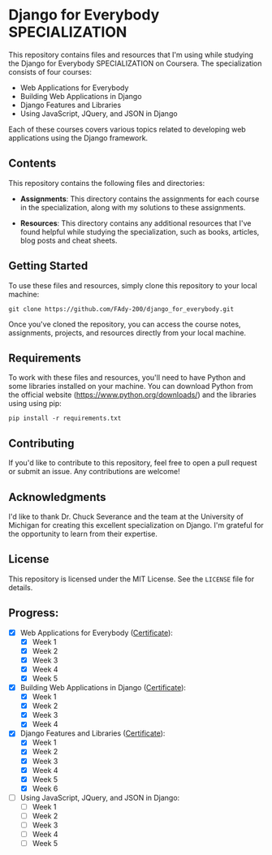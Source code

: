 # Django for Everybody SPECIALIZATION

This repository contains files and resources that I'm using while studying the Django for Everybody SPECIALIZATION on Coursera. The specialization consists of four courses:

- Web Applications for Everybody
- Building Web Applications in Django
- Django Features and Libraries
- Using JavaScript, JQuery, and JSON in Django

Each of these courses covers various topics related to developing web applications using the Django framework.

## Contents

This repository contains the following files and directories:

- **Assignments**: This directory contains the assignments for each course in the specialization, along with my solutions to these assignments.

- **Resources**: This directory contains any additional resources that I've found helpful while studying the specialization, such as books, articles, blog posts and cheat sheets.

## Getting Started

To use these files and resources, simply clone this repository to your local machine:

```git clone https://github.com/FAdy-200/django_for_everybody.git```

Once you've cloned the repository, you can access the course notes, assignments, projects, and resources directly from your local machine.

## Requirements

To work with these files and resources, you'll need to have Python and some libraries installed on your machine. You can download Python from the official website (https://www.python.org/downloads/) and the libraries using using pip:

```pip install -r requirements.txt```

## Contributing

If you'd like to contribute to this repository, feel free to open a pull request or submit an issue. Any contributions are welcome!

## Acknowledgments

I'd like to thank Dr. Chuck Severance and the team at the University of Michigan for creating this excellent specialization on Django. I'm grateful for the opportunity to learn from their expertise.

## License

This repository is licensed under the MIT License. See the `LICENSE` file for details.

## Progress:

- [x] Web Applications for Everybody ([Certificate](Web_Application_Technologies_and_Django/Web_Application_Technologies_and_Django_Cert.pdf)):
    - [x] Week 1
    - [x] Week 2
    - [x] Week 3
    - [x] Week 4
    - [x] Week 5
- [x] Building Web Applications in Django ([Certificate](Building_Web_Applications_in_Django/Building_Web_Applications_in_Django_Cert.pdf)):
    - [x] Week 1
    - [x] Week 2
    - [x] Week 3
    - [x] Week 4
- [x] Django Features and Libraries ([Certificate](Django_Features_and_Libraries/Django_Features_and_Libraries_Cert.pdf)):
    - [x] Week 1
    - [x] Week 2
    - [x] Week 3
    - [x] Week 4
    - [x] Week 5
    - [x] Week 6
- [ ] Using JavaScript, JQuery, and JSON in Django:
    - [ ] Week 1
    - [ ] Week 2
    - [ ] Week 3
    - [ ] Week 4
    - [ ] Week 5